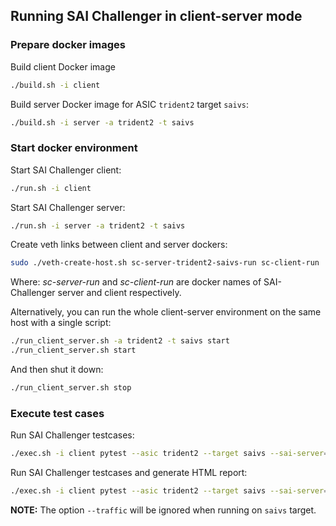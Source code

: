 ## Running SAI Challenger in client-server mode

### Prepare docker images

Build client Docker image
```sh
./build.sh -i client
```

Build server Docker image for ASIC `trident2` target `saivs`:
```sh
./build.sh -i server -a trident2 -t saivs
```

### Start docker environment

Start SAI Challenger client:
```sh
./run.sh -i client
```

Start SAI Challenger server:
```sh
./run.sh -i server -a trident2 -t saivs
```

Create veth links between client and server dockers:
```sh
sudo ./veth-create-host.sh sc-server-trident2-saivs-run sc-client-run
```
Where: _sc-server-run_ and _sc-client-run_ are docker names of SAI-Challenger server and client respectively.

Alternatively, you can run the whole client-server environment on the same host with a single script:
```sh
./run_client_server.sh -a trident2 -t saivs start
./run_client_server.sh start
```

And then shut it down:
```sh
./run_client_server.sh stop
```

### Execute test cases

Run SAI Challenger testcases:
```sh
./exec.sh -i client pytest --asic trident2 --target saivs --sai-server=172.17.0.3 -v -k "test_l2_basic"
```

Run SAI Challenger testcases and generate HTML report:
```sh
./exec.sh -i client pytest --asic trident2 --target saivs --sai-server=172.17.0.3 -v -k "test_l2_basic" --html=report.html --self-contained-html
```

**NOTE:** The option `--traffic` will be ignored when running on `saivs` target.

